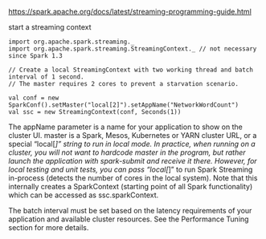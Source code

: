 https://spark.apache.org/docs/latest/streaming-programming-guide.html

start a streaming context 
```
import org.apache.spark.streaming._
import org.apache.spark.streaming.StreamingContext._ // not necessary since Spark 1.3

// Create a local StreamingContext with two working thread and batch interval of 1 second.
// The master requires 2 cores to prevent a starvation scenario.

val conf = new SparkConf().setMaster("local[2]").setAppName("NetworkWordCount")
val ssc = new StreamingContext(conf, Seconds(1))
```

The appName parameter is a name for your application to show on the cluster UI. master is a Spark, Mesos, Kubernetes or YARN cluster URL, or a special “local[*]” string to run in local mode. In practice, when running on a cluster, you will not want to hardcode master in the program, but rather launch the application with spark-submit and receive it there. However, for local testing and unit tests, you can pass “local[*]” to run Spark Streaming in-process (detects the number of cores in the local system). Note that this internally creates a SparkContext (starting point of all Spark functionality) which can be accessed as ssc.sparkContext.

The batch interval must be set based on the latency requirements of your application and available cluster resources. See the Performance Tuning section for more details.